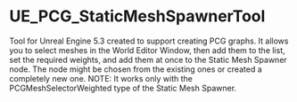 # UE_PCG_StaticMeshSpawnerTool
Tool for Unreal Engine 5.3 created to support creating PCG graphs.
It allows you to select meshes in the World Editor Window, then add them to the list, set the required weights, and add them at once to the Static Mesh Spawner node. The node might be chosen from the existing ones or created a completely new one.
NOTE: It works only with the PCGMeshSelectorWeighted type of the Static Mesh Spawner.
